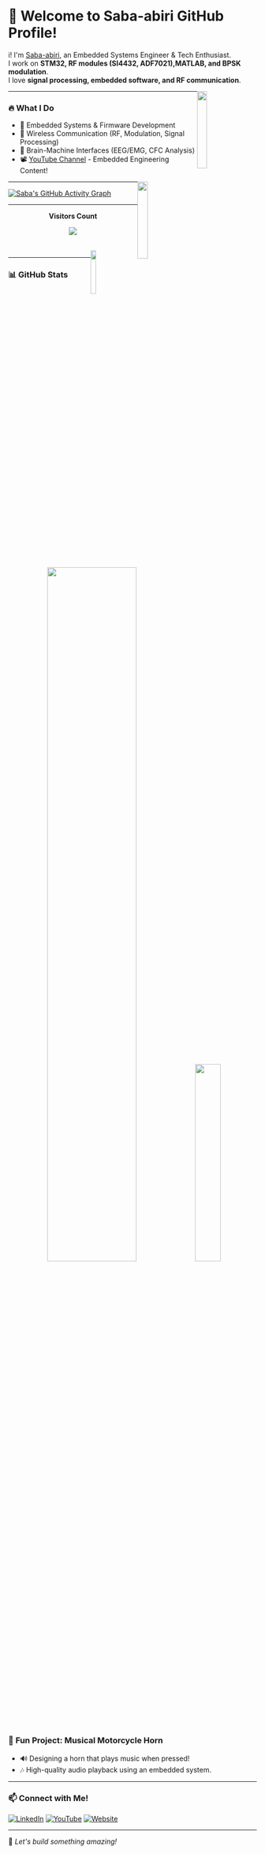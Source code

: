 # 🚀 Welcome to Saba-abiri GitHub Profile! 

i! I'm [Saba-abiri](https://github.com/Saba-abiri), an Embedded Systems Engineer & Tech Enthusiast.  
  I work on **STM32, RF modules (SI4432, ADF7021),MATLAB, and BPSK modulation**.  
  I love **signal processing, embedded software, and RF communication**.

  
<img width="20%" style="float:right; margin-right: 20px;" src="https://github.com/user-attachments/assets/eebe660a-62c2-4c8e-bd48-4c8c63f24372" />

---

### 🔥 **What I Do**
- 🎯 Embedded Systems & Firmware Development
- 📡 Wireless Communication (RF, Modulation, Signal Processing)
- 🧠 Brain-Machine Interfaces (EEG/EMG, CFC Analysis)
- 📽️ [YouTube Channel](your-youtube-link) - Embedded Engineering Content!

<img width="20%" style="float:right; margin-right: 20px;" src="https://github.com/user-attachments/assets/440798fc-1b70-4c34-a6bf-a5a10066d4e7" />

---
[![Saba's GitHub Activity Graph](https://github-readme-activity-graph.vercel.app/graph?username=Saba-abiri&bg_color=090812&color=a4199b&line=4c569e&point=2a2e8d&area=true&hide_border=true)](https://github.com/ashutosh00710/github-readme-activity-graph)

---
<p align="center"><b>Visitors Count</b></p> 
  
<p align="center">
  <img align="center" src="https://visit-counter.vercel.app/counter.png?page=https%3A%2F%2Fgithub.com%2FSaba-abiri&s=50&c=db006a&bg=00000000&no=7&ff=digi&tb=Visits%3A++&ta=" />
</p> 
<br>

<img width="15%" style="float:right; margin-right: 20px;" src="https://github.com/user-attachments/assets/96306bcb-8a4c-44cc-a4ea-72c28ec6a22f" />

---

### 📊 **GitHub Stats**

<p align="center">
  <img width="60%" src="https://github-readme-stats.vercel.app/api?username=Saba-abiri&show_icons=true&theme=radical" />
  <img width="32%" src="https://github.com/user-attachments/assets/2ca33a59-b57c-47db-86fe-db6a6161b19b" />
</p>






### 🎵 **Fun Project: Musical Motorcycle Horn**
- 🔊 Designing a horn that plays music when pressed!  
- 🎶 High-quality audio playback using an embedded system.

---

### 📫 **Connect with Me!**
[![LinkedIn](https://img.shields.io/badge/LinkedIn-Profile-blue?style=for-the-badge&logo=linkedin)](your-linkedin-link)
[![YouTube](https://img.shields.io/badge/YouTube-Channel-red?style=for-the-badge&logo=youtube)](your-youtube-link)
[![Website](https://img.shields.io/badge/Portfolio-Website-lightgrey?style=for-the-badge&logo=google-chrome)](your-website-link)

---

🚀 _Let's build something amazing!_

